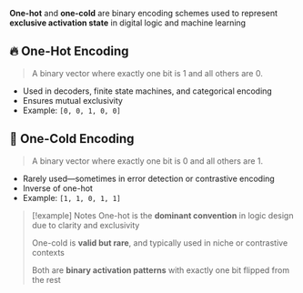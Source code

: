 **One-hot** and **one-cold** are binary encoding schemes used to represent **exclusive activation state** in digital logic and machine learning


## 🔥 One-Hot Encoding
> A binary vector where exactly one bit is $1$ and all others are $0$.

- Used in decoders, finite state machines, and categorical encoding
- Ensures mutual exclusivity
- Example: `[0, 0, 1, 0, 0]`

## 🧊 One-Cold Encoding
> A binary vector where exactly one bit is $0$ and all others are $1$.

- Rarely used—sometimes in error detection or contrastive encoding
- Inverse of one-hot
- Example: `[1, 1, 0, 1, 1]`

> [!example] Notes
> One-hot is the **dominant convention** in logic design due to clarity and exclusivity
>
> One-cold is **valid but rare**, and typically used in niche or contrastive contexts
> 
> Both are **binary activation patterns** with exactly one bit flipped from the rest
